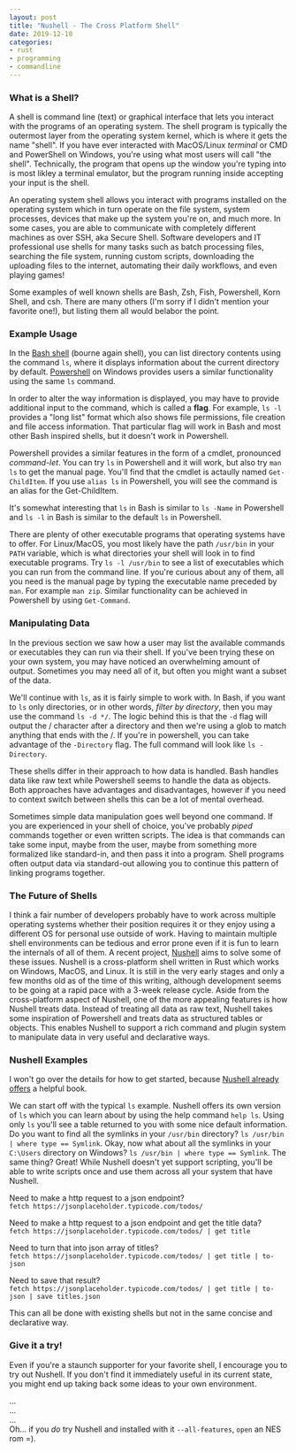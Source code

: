 ```yaml
---
layout: post
title: "Nushell - The Cross Platform Shell"
date: 2019-12-10
categories:
- rust
- programming
- commandline
---
```

### What is a Shell?

A shell is command line (text) or graphical interface that lets you interact with the programs of an operating system.
The shell program is typically the outermost layer from the operating system kernel, which is where it gets the name "shell".
If you have ever interacted with MacOS/Linux *terminal* or CMD and PowerShell on Windows, you're using what most users will call "the shell".
Technically, the program that opens up the window you're typing into is most likley a terminal emulator,
but the program running inside accepting your input is the shell.

An operating system shell allows you interact with programs installed on the operating system which in turn operate on the file system, 
system processes, devices that make up the system you're on, and much more.
In some cases, you are able to communicate with completely different machines as over SSH, aka Secure Shell.
Software developers and IT professional use shells for many tasks such as batch processing files, searching the file system, running custom scripts, downloading the uploading files to the internet, automating their daily workflows, and even playing games!

Some examples of well known shells are Bash, Zsh, Fish, Powershell, Korn Shell, and csh.
There are many others (I'm sorry if I didn't mention your favorite one!), but listing them all would belabor the point.

### Example Usage

In the [Bash shell](https://en.wikipedia.org/wiki/Bash_%28Unix_shell%29) (bourne again shell), 
you can list directory contents using the command `ls`,
where it displays information about the current directory by default.
[Powershell](https://docs.microsoft.com/en-us/powershell/) on Windows provides users a similar functionality using the same `ls` command.

In order to alter the way information is displayed,
you may have to provide additional input to the command,
which is called a **flag**.
For example, `ls -l` provides a "long list" format which also shows file permissions, file creation and file access information.
That particular flag will work in Bash and most other Bash inspired shells, but it doesn't work in Powershell.

Powershell provides a similar features in the form of a cmdlet, pronounced _command-let_.
You can try `ls` in Powershell and it will work, but also try `man ls` to get the manual page.
You'll find that the cmdlet is actaully named `Get-ChildItem`.
If you use `alias ls` in Powershell,
you will see the command is an alias for the Get-ChildItem.

It's somewhat interesting that `ls` in Bash is similar to `ls -Name` in Powershell
and `ls -l` in Bash is similar to the default `ls` in Powershell.

There are plenty of other executable programs that operating systems have to offer.
For Linux/MacOS,
you most likely have the path `/usr/bin` in your `PATH` variable,
which is what directories your shell will look in to find executable programs.
Try `ls -l /usr/bin` to see a list of executables which you can run from the command line.
If you're curious about any of them,
all you need is the manual page by typing the executable name preceded by `man`.
For example `man zip`.
Similar functionality can be achieved in Powershell by using `Get-Command`.

### Manipulating Data

In the previous section we saw how a user may list the available commands or executables they can run via their shell.
If you've been trying these on your own system,
you may have noticed an overwhelming amount of output.
Sometimes you may need all of it,
but often you might want a subset of the data.

We'll continue with `ls`,
as it is fairly simple to work with.
In Bash, if you want to `ls` only directories,
or in other words, _filter by directory_,
then you may use the command `ls -d */`.
The logic behind this is that the `-d` flag will output the / character after a directory and then we're using a glob to match anything that ends with the /.
If you're in powershell, you can take advantage of the `-Directory` flag.
The full command will look like `ls -Directory`.

These shells differ in their approach to how data is handled.
Bash handles data like raw text while Powershell seems to handle the data as objects.
Both approaches have advantages and disadvantages,
however if you need to context switch between shells this can be a lot of mental overhead.

Sometimes simple data manipulation goes well beyond one command.
If you are experienced in your shell of choice,
you've probably _piped_ commands together or even written scripts.
The idea is that commands can take some input, maybe from the user, maybe from something more formalized like standard-in,
and then pass it into a program.
Shell programs often output data via standard-out allowing you to continue this pattern of linking programs together.


### The Future of Shells
I think a fair number of developers probably have to work across multiple operating systems whether their position requires it or they enjoy using a different OS for personal use outside of work.
Having to maintain multiple shell environments can be tedious and error prone even if it is fun to learn the internals of all of them.
A recent project, [Nushell](https://www.nushell.sh/) aims to solve some of these issues.
Nushell is a cross-platform shell written in Rust which works on Windows, MacOS, and Linux.
It is still in the very early stages and only a few months old as of the time of this writing,
although development seems to be going at a rapid pace with a 3-week release cycle.
Aside from the cross-platform aspect of Nushell,
one of the more appealing features is how Nushell treats data.
Instead of treating all data as raw text,
Nushell takes some inspiration of Powershell and treats data as structured tables or objects.
This enables Nushell to support a rich command and plugin system to manipulate data in very useful and declarative ways.

### Nushell Examples
I won't go over the details for how to get started, 
because [Nushell already offers](https://book.nushell.sh/) a helpful book.

We can start off with the typical `ls` example.
Nushell offers its own version of `ls` which you can learn about by using the help command `help ls`.
Using only `ls` you'll see a table returned to you with some nice default information.
Do you want to find all the symlinks in your `/usr/bin` directory?
`ls /usr/bin | where type == Symlink`.
Okay, now what about all the symlinks in your `C:\Users` directory on Windows?
`ls /usr/bin | where type == Symlink`.
The same thing? Great!
While Nushell doesn't yet support scripting,
you'll be able to write scripts once and use them across all your system that have Nushell.

Need to make a http request to a json endpoint?  
`fetch https://jsonplaceholder.typicode.com/todos/`

Need to make a http request to a json endpoint and get the title data?  
`fetch https://jsonplaceholder.typicode.com/todos/ | get title`

Need to turn that into json array of titles?  
`fetch https://jsonplaceholder.typicode.com/todos/ | get title | to-json`

Need to save that result?  
`fetch https://jsonplaceholder.typicode.com/todos/ | get title | to-json | save titles.json`

This can all be done with existing shells but not in the same concise and declarative way.

### Give it a try!
Even if you're a staunch supporter for your favorite shell,
I encourage you to try out Nushell.
If you don't find it immediately useful in its current state,
you might end up taking back some ideas to your own environment.


...  
...  
...  
Oh... if you _do_ try Nushell and installed with it `--all-features`, `open` an NES rom =).

